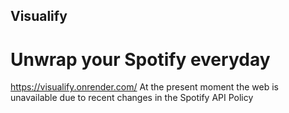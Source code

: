 ## Visualify
# Unwrap your Spotify everyday
https://visualify.onrender.com/
At the present moment the web is unavailable due to recent changes in the Spotify API Policy
